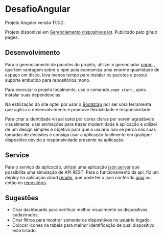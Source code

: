 # DesafioAngular

Projeto Angular versão 17.3.2.

Projeto disponivel em [Gerenciamento dispositivos iot](https://anmeneghin.github.io/gerencimento-dispositivos-iot/).
Publicado pelo gihub pages.

## Desenvolvimento

Para o gerenciamento de pacotes do projeto, utilizei o gerenciador [pnpm](https://pnpm.io/pt/)., que tem vantagem sobre o npm pois economiza uma enorme quantidade de espaço em disco, leva menos tempo para instalar os pacotes e possui suporte embutido para repositórios mono.

Para executar o projeto localmente, use o comando `pnpm start` , após instalar suas dependencias.

Na estilização do site optei por usar o [Bootstrap](https://getbootstrap.com/) por ser uma ferramenta que agiliza o desenvolvimento e promove flexibilidade e responsividade.

Para criar a identidade visual optei por cores claras por serem agradáveis visualmente, usei animações para trazer modernidade à aplicação e utilizei de um design simples e objetivo para que o usuário não se perca nas suas tomadas de decisões e consiga usar a aplicação facilmente em qualquer dispositivo devido a responsividade presente na aplicação.

## Service

Para o serviço da aplicação, utilizei uma aplicação [json server](https://github.com/typicode/json-server) que possibilita uma simulação de API REST.
Para o funcionamento da api, fiz um deploy na aplicação cloud [render](https://render.com/), que pode ter o json conferido [aqui](https://json-server-iot.onrender.com/) ou então no [repositório](https://github.com/anmeneghin/json-server-iot).

## Sugestões

- Criar dashboards para verificar melhor visualmente os dispositivos cadastrados;
- Criar filtros para mostrar somente os dispositivos no usuário logado;
- Colocar ícones na tabela para melhor identificação de qual dispositivo está listado.
